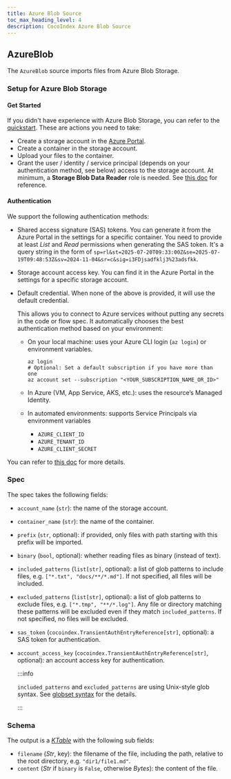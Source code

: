 ```yaml
---
title: Azure Blob Source
toc_max_heading_level: 4
description: CocoIndex Azure Blob Source
---
```


## AzureBlob

The `AzureBlob` source imports files from Azure Blob Storage.

### Setup for Azure Blob Storage

#### Get Started

If you didn't have experience with Azure Blob Storage, you can refer to the [quickstart](https://learn.microsoft.com/en-us/azure/storage/blobs/storage-quickstart-blobs-portal).
These are actions you need to take:

*   Create a storage account in the [Azure Portal](https://portal.azure.com/).
*   Create a container in the storage account.
*   Upload your files to the container.
*   Grant the user / identity / service principal (depends on your authentication method, see below) access to the storage account. At minimum, a **Storage Blob Data Reader** role is needed. See [this doc](https://learn.microsoft.com/en-us/azure/storage/blobs/authorize-data-operations-portal) for reference.

#### Authentication

We support the following authentication methods:

*   Shared access signature (SAS) tokens.
    You can generate it from the Azure Portal in the settings for a specific container.
    You need to provide at least *List* and *Read* permissions when generating the SAS token.
    It's a query string in the form of
    `sp=rl&st=2025-07-20T09:33:00Z&se=2025-07-19T09:48:53Z&sv=2024-11-04&sr=c&sig=i3FDjsadfklj3%23adsfkk`.

*   Storage account access key. You can find it in the Azure Portal in the settings for a specific storage account.

*   Default credential. When none of the above is provided, it will use the default credential.

    This allows you to connect to Azure services without putting any secrets in the code or flow spec.
    It automatically chooses the best authentication method based on your environment:

    *   On your local machine: uses your Azure CLI login (`az login`) or environment variables.

        ```
        az login
        # Optional: Set a default subscription if you have more than one
        az account set --subscription "<YOUR_SUBSCRIPTION_NAME_OR_ID>"
        ```
    *   In Azure (VM, App Service, AKS, etc.): uses the resource’s Managed Identity.
    *   In automated environments: supports Service Principals via environment variables
        *   `AZURE_CLIENT_ID`
        *   `AZURE_TENANT_ID`
        *   `AZURE_CLIENT_SECRET`

You can refer to [this doc](https://learn.microsoft.com/en-us/azure/developer/python/sdk/authentication/overview) for more details.

### Spec

The spec takes the following fields:

*   `account_name` (`str`): the name of the storage account.
*   `container_name` (`str`): the name of the container.
*   `prefix` (`str`, optional): if provided, only files with path starting with this prefix will be imported.
*   `binary` (`bool`, optional): whether reading files as binary (instead of text).
*   `included_patterns` (`list[str]`, optional): a list of glob patterns to include files, e.g. `["*.txt", "docs/**/*.md"]`.
    If not specified, all files will be included.
*   `excluded_patterns` (`list[str]`, optional): a list of glob patterns to exclude files, e.g. `["*.tmp", "**/*.log"]`.
    Any file or directory matching these patterns will be excluded even if they match `included_patterns`.
    If not specified, no files will be excluded.
*   `sas_token` (`cocoindex.TransientAuthEntryReference[str]`, optional): a SAS token for authentication.
*   `account_access_key` (`cocoindex.TransientAuthEntryReference[str]`, optional): an account access key for authentication.

    :::info

    `included_patterns` and `excluded_patterns` are using Unix-style glob syntax. See [globset syntax](https://docs.rs/globset/latest/globset/index.html#syntax) for the details.

    :::

### Schema

The output is a [*KTable*](/docs/core/data_types#ktable) with the following sub fields:

*   `filename` (*Str*, key): the filename of the file, including the path, relative to the root directory, e.g. `"dir1/file1.md"`.
*   `content` (*Str* if `binary` is `False`, otherwise *Bytes*): the content of the file.

